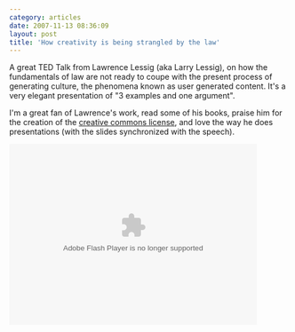 ```yaml
---
category: articles
date: 2007-11-13 08:36:09
layout: post
title: 'How creativity is being strangled by the law'
---
```


<p>A great TED Talk from Lawrence Lessig (aka Larry Lessig), on how the fundamentals of law are not ready to coupe with the present process of generating culture, the phenomena known as user generated content. It's a very elegant presentation of "3 examples and one argument". </p><p>I'm a great fan of Lawrence's work, read some of his books, praise him for the creation of the <a href="http://creativecommons.org">creative commons license</a>, and love the way he does presentations (with the slides synchronized with the speech).</p><object width="446" height="326"><param name="movie" value="http://video.ted.com/assets/player/swf/EmbedPlayer.swf" /><param name="allowFullScreen" value="true" /><param name="wmode" value="transparent" /><param name="bgColor" value="#ffffff" /> <param name="flashvars" value="vu=http://video.ted.com/talks/embed/LarryLessig_2007-embed_high.flv&su=http://images.ted.com/images/ted/tedindex/embed-posters/LarryLessig-2007.embed_thumbnail.jpg&vw=432&vh=240&ap=0&ti=187" /><embed src="http://video.ted.com/assets/player/swf/EmbedPlayer.swf" pluginspace="http://www.macromedia.com/go/getflashplayer" type="application/x-shockwave-flash" wmode="transparent" bgColor="#ffffff" width="446" height="326" allowFullScreen="true" flashvars="vu=http://video.ted.com/talks/embed/LarryLessig_2007-embed_high.flv&su=http://images.ted.com/images/ted/tedindex/embed-posters/LarryLessig-2007.embed_thumbnail.jpg&vw=432&vh=240&ap=0&ti=187" /></object>
